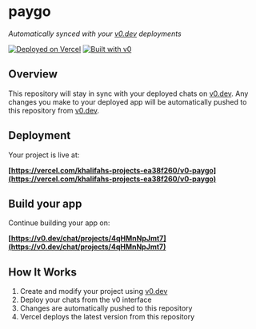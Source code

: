 # paygo

*Automatically synced with your [v0.dev](https://v0.dev) deployments*

[![Deployed on Vercel](https://img.shields.io/badge/Deployed%20on-Vercel-black?style=for-the-badge&logo=vercel)](https://vercel.com/khalifahs-projects-ea38f260/v0-paygo)
[![Built with v0](https://img.shields.io/badge/Built%20with-v0.dev-black?style=for-the-badge)](https://v0.dev/chat/projects/4qHMnNpJmt7)

## Overview

This repository will stay in sync with your deployed chats on [v0.dev](https://v0.dev).
Any changes you make to your deployed app will be automatically pushed to this repository from [v0.dev](https://v0.dev).

## Deployment

Your project is live at:

**[https://vercel.com/khalifahs-projects-ea38f260/v0-paygo](https://vercel.com/khalifahs-projects-ea38f260/v0-paygo)**

## Build your app

Continue building your app on:

**[https://v0.dev/chat/projects/4qHMnNpJmt7](https://v0.dev/chat/projects/4qHMnNpJmt7)**

## How It Works

1. Create and modify your project using [v0.dev](https://v0.dev)
2. Deploy your chats from the v0 interface
3. Changes are automatically pushed to this repository
4. Vercel deploys the latest version from this repository